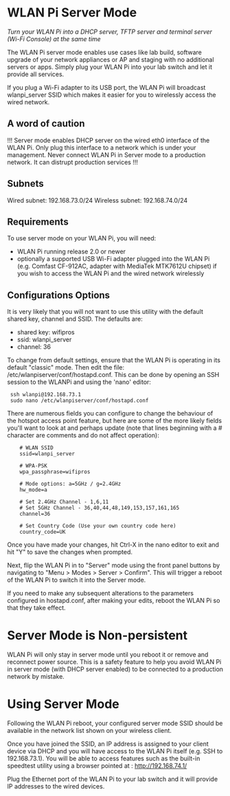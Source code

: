 # WLAN Pi Server Mode
*Turn your WLAN Pi into a DHCP server, TFTP server and terminal server (Wi-Fi Console) at the same time*

The WLAN Pi server mode enables use cases like lab build, software upgrade of your network appliances or AP and staging with no additional servers or apps. Simply plug your WLAN Pi into your lab switch and let it provide all services.

If you plug a Wi-Fi adapter to its USB port, the WLAN Pi will broadcast wlanpi_server SSID which makes it easier for you to wirelessly access the wired network.

## A word of caution
!!! Server mode enables DHCP server on the wired eth0 interface of the WLAN Pi. Only plug this interface to a network which is under your management. Never connect WLAN Pi in Server mode to a production network. It can distrupt production services !!!

## Subnets
Wired subnet: 192.168.73.0/24
Wireless subnet: 192.168.74.0/24

## Requirements

To use server mode on your WLAN Pi, you will need:

- WLAN Pi running release 2.0 or newer
- optionally a supported USB Wi-Fi adapter plugged into the WLAN Pi (e.g. Comfast CF-912AC, adapter with MediaTek MTK7612U chipset) if you wish to access the WLAN Pi and the wired network wirelessly

## Configurations Options

It is very likely that you will not want to use this utility with the default shared key, channel and SSID. The defaults are:

* shared key: wifipros
* ssid: wlanpi_server
* channel: 36

To change from default settings, ensure that the WLAN Pi is operating in its default "classic" mode. Then edit the file: /etc/wlanpiserver/conf/hostapd.conf. This can be done by opening an SSH session to the WLANPi and using the 'nano' editor:

```
 ssh wlanpi@192.168.73.1
 sudo nano /etc/wlanpiserver/conf/hostapd.conf
```

There are numerous fields you can configure to change the behaviour of the hotspot access point feature, but here are some of the more likely fields you'll want to look at and perhaps update (note that lines beginning with a # character are comments and do not affect operation):

```
    # WLAN SSID
    ssid=wlanpi_server

    # WPA-PSK
    wpa_passphrase=wifipros

    # Mode options: a=5GHz / g=2.4GHz
    hw_mode=a

    # Set 2.4GHz Channel - 1,6,11
    # Set 5GHz Channel - 36,40,44,48,149,153,157,161,165
    channel=36

    # Set Country Code (Use your own country code here)
    country_code=UK
```

Once you have made your changes, hit Ctrl-X in the nano editor to exit and hit "Y" to save the changes when prompted.

Next, flip the WLAN Pi in to "Server" mode using the front panel buttons by navigating to "Menu > Modes > Server > Confirm". This will trigger a reboot of the WLAN Pi to switch it into the Server mode.

If you need to make any subsequent alterations to the parameters configured in hostapd.conf, after making your edits, reboot the WLAN Pi so that they take effect.

# Server Mode is Non-persistent

WLAN Pi will only stay in server mode until you reboot it or remove and reconnect power source. This is a safety feature to help you avoid WLAN Pi in server mode (with DHCP server enabled) to be connected to a production network by mistake.

# Using Server Mode

Following the WLAN Pi reboot, your configured server mode SSID should be available in the network list shown on your wireless client.

Once you have joined the SSID, an IP address is assigned to your client device via DHCP and you will have access to the WLAN Pi itself (e.g. SSH to 192.168.73.1). You will be able to access features such as the built-in speedtest utility using a browser pointed at : http://192.168.74.1/

Plug the Ethernet port of the WLAN Pi to your lab switch and it will provide IP addresses to the wired devices.
